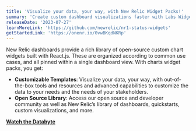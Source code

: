 ```yaml
---
title: 'Visualize your data, your way, with New Relic Widget Packs!'
summary: 'Create custom dashboard visualizations faster with Labs Widget Packs'
releaseDate: '2023-07-27'
learnMoreLink: 'https://github.com/newrelic/nr1-status-widgets'
getStartedLink: 'https://onenr.io/0vwBKqdNKRp'
---
```


New Relic dashboards provide a rich library of open-source custom chart widgets built with React.js. These are organized according to common use cases, and all pinned within a single dashboard view. With charts widget packs, you get:
- **Customizable Templates**: Visualize your data, your way, with out-of-the-box tools and resources and advanced capabilities to customize the data to your needs and the needs of your stakeholders.
- **Open Source Library**: Access our open source and developer community as well as New Relic’s library of dashboards, quickstarts, custom visualizations, and more.

[**Watch the Databyte**](https://youtu.be/sQApeuTP1K0)
